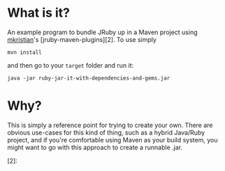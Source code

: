 What is it?
===========
An example program to bundle JRuby up in a Maven project using [mkristian][1]'s
[jruby-maven-plugins][2].  To use simply

    mvn install

and then go to your `target` folder and run it:

    java -jar ruby-jar-it-with-dependencies-and-gems.jar


Why?
====
This is simply a reference point for trying to create your own.  There are
obvious use-cases for this kind of thing, such as a hybrid Java/Ruby project,
and if you're comfortable using Maven as your build system, you might want to
go with this approach to create a runnable .jar.

[1]: http://blog.mkristian.tk/
[2]: 
